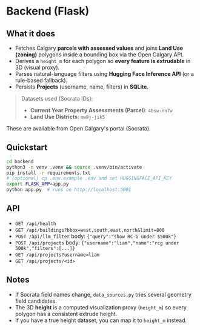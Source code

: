 # Backend (Flask)

## What it does
- Fetches Calgary **parcels with assessed values** and joins **Land Use (zoning)** polygons inside a bounding box via the Open Calgary API.
- Derives a `height_m` for each polygon so **every feature is extrudable** in 3D (visual proxy).
- Parses natural-language filters using **Hugging Face Inference API** (or a rule-based fallback).
- Persists **Projects** (username, name, filters) in **SQLite**.

> Datasets used (Socrata IDs):  
> - **Current Year Property Assessments (Parcel)**: `4bsw-nn7w`  
> - **Land Use Districts**: `mw9j-jik5`

These are available from Open Calgary's portal (Socrata).

## Quickstart
```bash
cd backend
python3 -m venv .venv && source .venv/bin/activate
pip install -r requirements.txt
# (optional) cp .env.example .env and set HUGGINGFACE_API_KEY
export FLASK_APP=app.py
python app.py  # runs on http://localhost:5001
```

## API
- `GET /api/health`
- `GET /api/buildings?bbox=west,south,east,north&limit=800`
- `POST /api/llm_filter` body: `{"query":"show RC-G under $500k"}`
- `POST /api/projects` body: `{"username":"liam","name":"rcg under 500k","filters":[...]}`
- `GET /api/projects?username=liam`
- `GET /api/projects/<id>`

## Notes
- If Socrata field names change, `data_sources.py` tries several geometry field candidates.
- The 3D **height** is a computed visualization proxy (`height_m`) so every polygon has a consistent extrude height.
- If you have a true height dataset, you can map it to `height_m` instead.